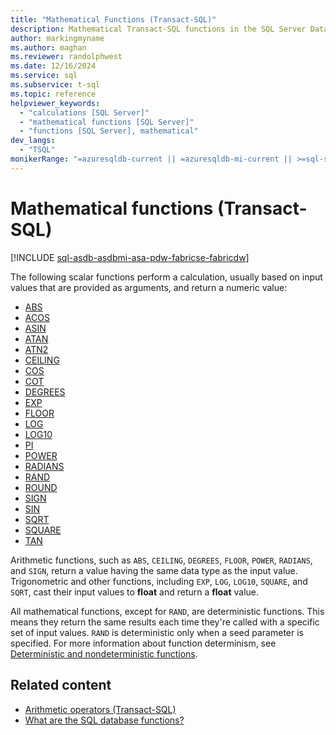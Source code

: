 ```yaml
---
title: "Mathematical Functions (Transact-SQL)"
description: Mathematical Transact-SQL functions in the SQL Server Database Engine.
author: markingmyname
ms.author: maghan
ms.reviewer: randolphwest
ms.date: 12/16/2024
ms.service: sql
ms.subservice: t-sql
ms.topic: reference
helpviewer_keywords:
  - "calculations [SQL Server]"
  - "mathematical functions [SQL Server]"
  - "functions [SQL Server], mathematical"
dev_langs:
  - "TSQL"
monikerRange: "=azuresqldb-current || =azuresqldb-mi-current || >=sql-server-2016 || >=sql-server-linux-2017 || =azuresqledge-current || =azure-sqldw-latest || >=aps-pdw-2016 || =fabric"
---
```

# Mathematical functions (Transact-SQL)

[!INCLUDE [sql-asdb-asdbmi-asa-pdw-fabricse-fabricdw](../../includes/applies-to-version/sql-asdb-asdbmi-asa-pdw-fabricse-fabricdw.md)]

The following scalar functions perform a calculation, usually based on input values that are provided as arguments, and return a numeric value:

- [ABS](abs-transact-sql.md)
- [ACOS](acos-transact-sql.md)
- [ASIN](asin-transact-sql.md)
- [ATAN](atan-transact-sql.md)
- [ATN2](atn2-transact-sql.md)
- [CEILING](ceiling-transact-sql.md)
- [COS](cos-transact-sql.md)
- [COT](cot-transact-sql.md)
- [DEGREES](degrees-transact-sql.md)
- [EXP](exp-transact-sql.md)
- [FLOOR](floor-transact-sql.md)
- [LOG](log-transact-sql.md)
- [LOG10](log10-transact-sql.md)
- [PI](pi-transact-sql.md)
- [POWER](power-transact-sql.md)
- [RADIANS](radians-transact-sql.md)
- [RAND](rand-transact-sql.md)
- [ROUND](round-transact-sql.md)
- [SIGN](sign-transact-sql.md)
- [SIN](sin-transact-sql.md)
- [SQRT](sqrt-transact-sql.md)
- [SQUARE](square-transact-sql.md)
- [TAN](tan-transact-sql.md)

Arithmetic functions, such as `ABS`, `CEILING`, `DEGREES`, `FLOOR`, `POWER`, `RADIANS`, and `SIGN`, return a value having the same data type as the input value. Trigonometric and other functions, including `EXP`, `LOG`, `LOG10`, `SQUARE`, and `SQRT`, cast their input values to **float** and return a **float** value.

All mathematical functions, except for `RAND`, are deterministic functions. This means they return the same results each time they're called with a specific set of input values. `RAND` is deterministic only when a seed parameter is specified. For more information about function determinism, see [Deterministic and nondeterministic functions](../../relational-databases/user-defined-functions/deterministic-and-nondeterministic-functions.md).

## Related content

- [Arithmetic operators (Transact-SQL)](../language-elements/arithmetic-operators-transact-sql.md)
- [What are the SQL database functions?](functions.md)
